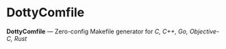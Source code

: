 # DottyComfile
**DottyComfile** — Zero-config Makefile generator for *C, C++, Go, Objective-C, Rust*

